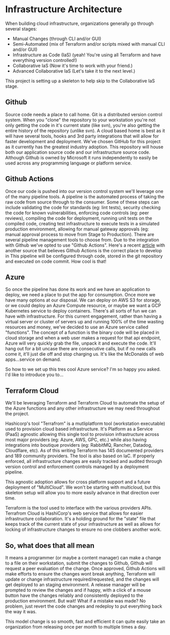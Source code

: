 # Infrastructure Architecture

When building cloud infrastructure, organizations generally go through several stages:

* Manual Changes (through CLI and/or GUI)
* Semi-Automated (mix of Terraform and/or scripts mixed with manual CLI and/or GUI)
* Infrastructure as Code (IaS) (yeah!  You're using all Terraform and have everything version controlled!)
* Collaborative IaS (Now it's time to work with your friend.)
* Advanced Collaborative IaS (Let's take it to the next level.)

This project is setting up a skeleton to help skip to the Collaborative IaS stage.

## Github

Source code needs a place to call home. Git is a distributed version control system. When you "clone" the repository to your workstation you're not only getting the code in it's current state (like svn), you're also getting the entire history of the repository (unlike svn). A cloud based home is best as it will have several tools, hooks and 3rd party integrations that will allow for faster development and deployment.  We've chosen GitHub for this project as it currently has the greatest industry adoption. This repository will house both our application source code and our infrastructure source code.  Although Github is owned by Microsoft it runs independently to easily be used across any programming language or platform service.

## Github Actions

Once our code is pushed into our version control system we'll leverage one of the many pipeline tools.  A pipeline is the automated process of taking the raw code from source through to the consumer. Some of these steps can include validating the code for standards (eg: lint tests), security checking the code for known vulnerabilities, enforcing code controls (eg: peer reviews), compiling the code for deployment, running unit tests on the compiled code, creating test infrastructure to execute tests in a simulated production environment, allowing for manual gateway approvals (eg: manual approval process to move from Stage to Production). There are several pipeline management tools to choose from. Due to the integration with Github we've opted to use "Github Actions".  Here's a recent [article](https://www.cbtnuggets.com/blog/certifications/microsoft/how-to-move-from-azure-devops-to-github-actions) with another source that believes Github Actions is the correct place to develop in   This pipeline will be configured through code, stored in the git repository and executed on code commit. How cool is that!

## Azure

So once the pipeline has done its work and we have an application to deploy, we need a place to put the app for consumption. Once more we have many options at our disposal. We can deploy on AWS S3 for storage, or we could deploy an Azure Compute resource, or maybe we want a GCP Kubernetes service to deploy containers. There's all sorts of fun we can have with infrastructure.  For this current engagement, rather than having a virtual server or cluster of servers up and running 100% of the time wasting resources and money, we've decided to use an Azure service called "functions". The concept of a function is the binary code will be placed in cloud storage and when a web user makes a request for that api endpoint, Azure will very quickly grab the file, unpack it and execute the code.  It'll hang out for a bit uncase there are consecutive calls, but if no new calls come it, it'll just die off and stop charging us. It's like the McDonalds of web apps...service on demand.

So how to we set up this tres cool Azure service? I'm so happy you asked.  I'd like to introduce you to...

## Terraform Cloud

We'll be leveraging Terraform and Terraform Cloud to automate the setup of the Azure functions and any other infrastructure we may need throughout the project.

Hashicorp's tool "Terrafrom" is a mutliplatform tool (workstation executable) used to provision cloud based infrastructure. It's Platform as a Service (PaaS) agnostic allowing this single tool to provision infrastructure across most major providers (eg: Azure, AWS, GPC, etc.) while also having integrations into boutique providers (eg: RabbitMQ, Rancher, Datadog, Cloudflare, etc). As of this writing Terraform has 145 documented providers and 189 community providers. The tool is also based on IaC. If properly enforced, all infrastructure changes are easily tracked and audited through version control and enforcement controls managed by a deployment pipeline.

This agnostic adoption allows for cross platform support and a future deployment of "MultiCloud".  We won't be starting with multicloud, but this skeleton setup will allow you to more easily advance in that direction over time.

Terraform is the tool used to interface with the various providers APIs. Terrafrom Cloud is HashiCorp's web service that allows for easier infrastructure collaboration. It's a holding ground for the "state" file that keeps track of the current state of your infrastructure as well as allows for locking of infrastructure changes to ensure no one clobbers another work.

## So, what does that all mean

It means a programmer (or maybe a content manager) can make a change to a file on their workstation, submit the changes to Github, Github will request a peer evaluation of the change.  Once approved, Github Actions will make efforts to ensure the changes wont break anything, Terraform will update or change infrastructure required/requested, and the changes will get deployed to an staging environment. A release manager will be prompted to review the changes and if happy, with a click of a mouse button have the changes reliably and consistently deployed to the production environment.  But wait!  What if a mistake was made?  No problem, just revert the code changes and redeploy to put everything back the way it was.

This model change is so smooth, fast and efficient it can quite easily take an organization from releasing once per month to multiple times a day.
